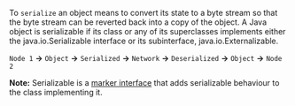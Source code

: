 To `serialize` an object means to convert its state to a byte stream so that the byte stream can be reverted back into a copy of the object.
A Java object is serializable if its class or any of its superclasses implements either the java.io.Serializable interface or its subinterface,
java.io.Externalizable.




`Node 1` **->** `Object` **->** `Serialized` **->** `Network`  **->** `Deserialized` **->** `Object` **->** `Node 2`

**Note:** Serializable is a [marker interface](https://github.com/mnp014/Java/blob/master/Marker%20Interface%20%20%20%20%20%20%20.md) that adds serializable behaviour to the class implementing it.

